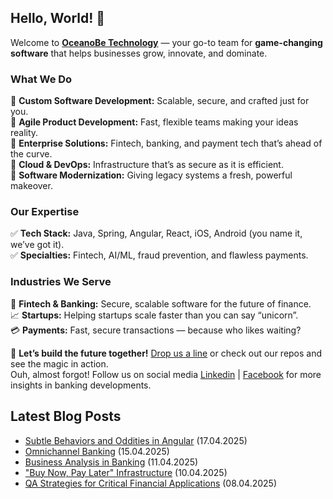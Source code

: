 ## Hello, World! :wave:

Welcome to **[OceanoBe Technology][1]** — your go-to team for **game-changing software** that helps businesses grow, innovate, and dominate.

### What We Do
🔹 **Custom Software Development:** Scalable, secure, and crafted just for you.\
🔹 **Agile Product Development:** Fast, flexible teams making your ideas reality.\
🔹 **Enterprise Solutions:** Fintech, banking, and payment tech that’s ahead of the curve.\
🔹 **Cloud & DevOps:** Infrastructure that’s as secure as it is efficient.\
🔹 **Software Modernization:** Giving legacy systems a fresh, powerful makeover.
 
### Our Expertise
✅ **Tech Stack:** Java, Spring, Angular, React, iOS, Android (you name it, we’ve got it).\
✅ **Specialties:** Fintech, AI/ML, fraud prevention, and flawless payments.
 
### Industries We Serve
🏦 **Fintech & Banking:** Secure, scalable software for the future of finance.\
📈 **Startups:** Helping startups scale faster than you can say “unicorn”.\
💳 **Payments:** Fast, secure transactions — because who likes waiting?
 
📩 **Let’s build the future together!** [Drop us a line][1] or check out our repos and see the magic in action.\
Ouh, almost forgot! Follow us on social media [Linkedin][2] | [Facebook][3] for more insights in banking developments.


[1]: https://oceanobe.com
[2]: https://www.linkedin.com/company/oceanobe-technology/
[3]: https://www.facebook.com/oceanobe/

## Latest Blog Posts
- [Subtle Behaviors and Oddities in Angular](https://oceanobe.com/news/subtle-behaviors-and-oddities-in-angular/1522) (17.04.2025)
- [Omnichannel Banking](https://oceanobe.com/news/omnichannel-banking/1521) (15.04.2025)
- [Business Analysis in Banking](https://oceanobe.com/news/business-analysis-in-banking/1519) (11.04.2025)
- ["Buy Now, Pay Later" Infrastructure](https://oceanobe.com/news/%22buy-now,-pay-later%22-infrastructure/1517) (10.04.2025)
- [QA Strategies for Critical Financial Applications](https://oceanobe.com/news/qa-strategies-for-critical-financial-applications/1514) (08.04.2025)
